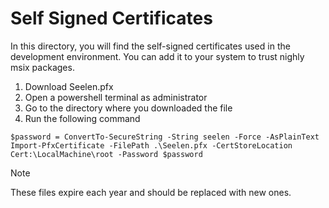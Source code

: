 # Self Signed Certificates

In this directory, you will find the self-signed certificates used in the development environment.
You can add it to your system to trust nighly msix packages.

1. Download Seelen.pfx
2. Open a powershell terminal as administrator
4. Go to the directory where you downloaded the file
3. Run the following command
```pwsh
$password = ConvertTo-SecureString -String seelen -Force -AsPlainText
Import-PfxCertificate -FilePath .\Seelen.pfx -CertStoreLocation Cert:\LocalMachine\root -Password $password
```

> [!NOTE]
> These files expire each year and should be replaced with new ones.